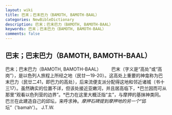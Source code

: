 ```yaml
---
layout: wiki
title: 巴末；巴末巴力（BAMOTH, BAMOTH-BAAL）
categories: NewBibleDictionary
description: 巴末；巴末巴力（BAMOTH, BAMOTH-BAAL）
keywords: 巴末；巴末巴力（BAMOTH, BAMOTH-BAAL）
comments: false
---
```


## 巴末；巴末巴力（BAMOTH, BAMOTH-BAAL）



巴末；巴末巴力（BAMOTH, BAMOTH-BAAL）
　　巴末（字义是“高处”或“高岗”），是以色列人旅程上所经之地（民廿一19-20）。这高处上重要的神龛称为巴末巴力（民廿二41，即巴力的高处），后来流便支派分配得这地和邻近诸城（书十三17）。虽然确实的位置不详，但该处接近亚嫩河，并且居高临下，*巴兰因而可从那里“观看以色列营的边界”。*巴力在这里大概泛指“主”，与摩押的基抹神类同。巴兰在此建造自己的邱坛，来呼求神。*摩押石碑提到摩押地的另一个*“邱坛”（'bamah'）。
J.T.W.



